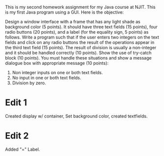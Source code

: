 This is my second homework assignment for my Java course at NJIT. This is my first Java program using a GUI. Here is the objective:

Design a window interface with a frame that has any light shade as background color (5 points). It should have three text fields (15 points), four radio buttons (20 points), and a label (for the equality sign, 5 points) as follows. 
Write a program such that if the user enters two integers on the text fields and click on any radio buttons the result of the operations appear in the third text field (15 points). The result of division is usually a non-integer and it should be handled correctly (10 points). Show the use of try-catch block (10 points). You must handle these situations and show a message dialogue box with appropriate message (10 points):
1)	Non integer inputs on one or both text fields.
2)	No input in one or both text fields.
3)	Division by zero.

# Edit 1
Created display w/ container, Set background color, created textfields.

# Edit 2
Added "=" Label.